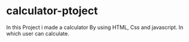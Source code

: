 # calculator-ptoject
In this Project i made a calculator By using HTML, Css and javascript. In which user can calculate.
